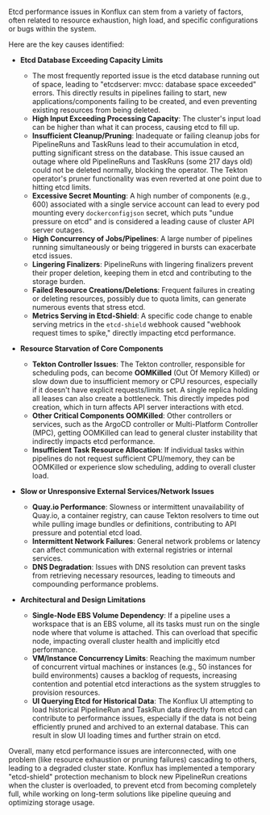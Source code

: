 Etcd performance issues in Konflux can stem from a variety of factors, often related to resource exhaustion, high load, and specific configurations or bugs within the system.

Here are the key causes identified:

*   **Etcd Database Exceeding Capacity Limits**
    *   The most frequently reported issue is the etcd database running out of space, leading to "etcdserver: mvcc: database space exceeded" errors. This directly results in pipelines failing to start, new applications/components failing to be created, and even preventing existing resources from being deleted.
    *   **High Input Exceeding Processing Capacity**: The cluster's input load can be higher than what it can process, causing etcd to fill up.
    *   **Insufficient Cleanup/Pruning**: Inadequate or failing cleanup jobs for PipelineRuns and TaskRuns lead to their accumulation in etcd, putting significant stress on the database. This issue caused an outage where old PipelineRuns and TaskRuns (some 217 days old) could not be deleted normally, blocking the operator. The Tekton operator's pruner functionality was even reverted at one point due to hitting etcd limits.
    *   **Excessive Secret Mounting**: A high number of components (e.g., 600) associated with a single service account can lead to every pod mounting every `dockerconfigjson` secret, which puts "undue pressure on etcd" and is considered a leading cause of cluster API server outages.
    *   **High Concurrency of Jobs/Pipelines**: A large number of pipelines running simultaneously or being triggered in bursts can exacerbate etcd issues.
    *   **Lingering Finalizers**: PipelineRuns with lingering finalizers prevent their proper deletion, keeping them in etcd and contributing to the storage burden.
    *   **Failed Resource Creations/Deletions**: Frequent failures in creating or deleting resources, possibly due to quota limits, can generate numerous events that stress etcd.
    *   **Metrics Serving in Etcd-Shield**: A specific code change to enable serving metrics in the `etcd-shield` webhook caused "webhook request times to spike," directly impacting etcd performance.

*   **Resource Starvation of Core Components**
    *   **Tekton Controller Issues**: The Tekton controller, responsible for scheduling pods, can become **OOMKilled** (Out Of Memory Killed) or slow down due to insufficient memory or CPU resources, especially if it doesn't have explicit requests/limits set. A single replica holding all leases can also create a bottleneck. This directly impedes pod creation, which in turn affects API server interactions with etcd.
    *   **Other Critical Components OOMKilled**: Other controllers or services, such as the ArgoCD controller or Multi-Platform Controller (MPC), getting OOMKilled can lead to general cluster instability that indirectly impacts etcd performance.
    *   **Insufficient Task Resource Allocation**: If individual tasks within pipelines do not request sufficient CPU/memory, they can be OOMKilled or experience slow scheduling, adding to overall cluster load.

*   **Slow or Unresponsive External Services/Network Issues**
    *   **Quay.io Performance**: Slowness or intermittent unavailability of Quay.io, a container registry, can cause Tekton resolvers to time out while pulling image bundles or definitions, contributing to API pressure and potential etcd load.
    *   **Intermittent Network Failures**: General network problems or latency can affect communication with external registries or internal services.
    *   **DNS Degradation**: Issues with DNS resolution can prevent tasks from retrieving necessary resources, leading to timeouts and compounding performance problems.

*   **Architectural and Design Limitations**
    *   **Single-Node EBS Volume Dependency**: If a pipeline uses a workspace that is an EBS volume, all its tasks must run on the single node where that volume is attached. This can overload that specific node, impacting overall cluster health and implicitly etcd performance.
    *   **VM/Instance Concurrency Limits**: Reaching the maximum number of concurrent virtual machines or instances (e.g., 50 instances for build environments) causes a backlog of requests, increasing contention and potential etcd interactions as the system struggles to provision resources.
    *   **UI Querying Etcd for Historical Data**: The Konflux UI attempting to load historical PipelineRun and TaskRun data directly from etcd can contribute to performance issues, especially if the data is not being efficiently pruned and archived to an external database. This can result in slow UI loading times and further strain on etcd.

Overall, many etcd performance issues are interconnected, with one problem (like resource exhaustion or pruning failures) cascading to others, leading to a degraded cluster state. Konflux has implemented a temporary "etcd-shield" protection mechanism to block new PipelineRun creations when the cluster is overloaded, to prevent etcd from becoming completely full, while working on long-term solutions like pipeline queuing and optimizing storage usage.